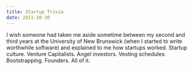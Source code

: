 ```yaml
---
title: Startup Trivia
date: 2011-10-30
---
```


I wish someone had taken me aside sometime between my second and third years at the University of New Brunswick (when I started to write worthwhile software) and explained to me how startups worked. Startup culture. Venture Capitalists. Angel investors. Vesting schedules. Bootstrapping. Founders. All of it.
